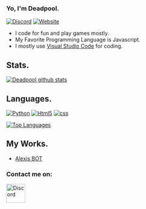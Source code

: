 ### Yo, I'm Deadpool.

[![Discord](https://discord.com/api/guilds/1039248836515868682/widget.png)](https://discord.gg/yrmWeTgbgn) [<img alt = "Website" src = "https://img.shields.io/badge/-Website-FF0000"/>](https://alexisbot.fr/)  


- I code for fun and play games mostly.
- My Favorite Programming Language is Javascript.
- I mostly use [Visual Studio Code](https://code.visualstudio.com/) for coding.

## Stats.

[![Deadpool github stats](https://github-readme-stats.vercel.app/api?username=DeadpoolProtect&show_icons=true&theme=radical&count_private=false)](https://alexisbot.fr/)

## Languages.

<p>
	<a href="https://www.python.org/"><img alt="Python" src = "https://img.shields.io/badge/-Python-000080?logo=Python&logoColor=yellow"/></a>
	<a href="https://www.w3.org/TR/2017/REC-html52-20171214/"><img alt="Html5" src = "https://img.shields.io/badge/-HTML5-E34F26?logo=html5&logoColor=white"/></a>
	<a href="https://www.w3.org/TR/CSS/#css"><img alt="css" src="https://img.shields.io/badge/-CSS-00A6FF?logo=css3&logoColor=white" /></a>
</p>

[![Top Languages](https://github-readme-stats.vercel.app/api/top-langs/?username=DeadpoolProtect&layout=compact&theme=radical)](https://github.com/DeadpoolProtect)

## My Works.

- [Alexis BOT](https://alexisbot.fr/)




### Contact me on:

[<img width = "50px" src="https://cdn4.iconfinder.com/data/icons/logos-and-brands/512/91_Discord_logo_logos-512.png" alt="Discord"/>](https://discord.gg/yrmWeTgbgn)
